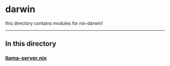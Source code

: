 # darwin

this directory contains modules for nix-darwin!

---

## In this directory

### [llama-server.nix](./llama-server.nix)
